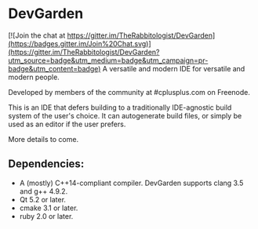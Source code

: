 # DevGarden

[![Join the chat at https://gitter.im/TheRabbitologist/DevGarden](https://badges.gitter.im/Join%20Chat.svg)](https://gitter.im/TheRabbitologist/DevGarden?utm_source=badge&utm_medium=badge&utm_campaign=pr-badge&utm_content=badge)
A versatile and modern IDE for versatile and modern people.

Developed by members of the community at #cplusplus.com on Freenode.

This is an IDE that defers building to a traditionally IDE-agnostic build system of the user's choice.
It can autogenerate build files, or simply be used as an editor if the user prefers.

More details to come.

## Dependencies:
* A (mostly) C++14-compliant compiler. DevGarden supports clang 3.5 and g++ 4.9.2.
* Qt 5.2 or later.
* cmake 3.1 or later.
* ruby 2.0 or later.
